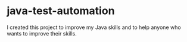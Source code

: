 # java-test-automation
I created this project to improve my Java skills and to help anyone who wants to improve their skills.
